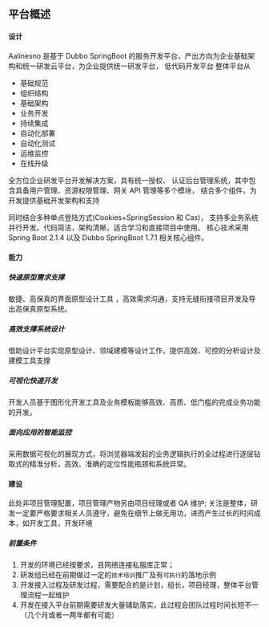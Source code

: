## 平台概述

<!-- <p class="show-images"><img src="/images/undraw_online_friends_x73e.svg" width="40%" /></p> -->

#### 设计

Aalinesno 是基于 Dubbo SpringBoot 的服务开发平台，产出方向为企业基础架构和统一研发云平台，为企业提供统一研发平台，
低代码开发平台 整体平台从

- 基础规范
- 组织结构
- 基础架构
- 业务开发
- 持续集成
- 自动化部署
- 自动化测试
- 运维监控
- 在线升级

全方位企业研发平台开发解决方案，具有统一授权、
认证后台管理系统，其中包含具备用户管理、资源权限管理、网关 API 管理等多个模块，
结合多个组件，为开发提供基础开发架构和支持

同时结合多种单点登陆方式(Cookies+SpringSession 和 Cas)，
支持多业务系统并行开发。代码简洁，架构清晰，适合学习和直接项目中使用。
核心技术采用 Spring Boot 2.1.4 以及 Dubbo SpringBoot 1.7.1 相关核心组件。

#### 能力

##### 快速原型需求支撑

敏捷、高保真的界面原型设计工具 ，高效需求沟通，支持无缝衔接项目开发及导出高保真原型系统。

##### 高效支撑系统设计

借助设计平台实现原型设计、领域建模等设计工作，提供高效、可控的分析设计及建模工具支撑

##### 可视化快速开发

开发人员基于图形化开发工具及业务模板能够高效、高质、低门槛的完成业务功能的开发。

##### 面向应用的智能监控

采用数据可视化的展现方式，将浏览器端发起的业务逻辑执行的全过程进行逐层钻取式的精准分析，高效、准确的定位性能瓶颈和系统异常。

#### 建设

此处非项目管理配置，项目管理产物另由项目经理或者 QA 维护;
关注是整体，研发一定要严格要求相关人员遵守，避免在细节上做无用功，进而产生过长的时间成本，如开发工具，开发环境

##### 前置条件

1. 开发的环境已经按要求，且网络连接私服库正常；
2. 研发组已经在前期做过一定的`技术培训`推广及有`可执行`的落地示例
3. 开发接入过程及研发过程，需要配合的是计划，组长，项目经理，整体平台管理流程一起维护
4. 开发在接入平台前期需要研发大量辅助落实，此过程会团队过程时间长短不一（几个月或者一两年都有可能）

